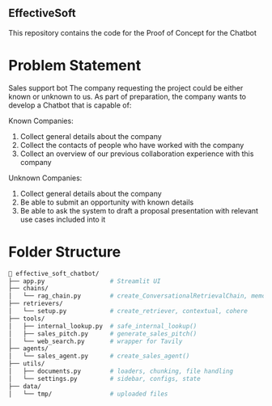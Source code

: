 ## EffectiveSoft
This repository contains the code for the Proof of Concept for the Chatbot

# Problem Statement
Sales support bot
The company requesting the project could be either known or unknown to us. As part of preparation, the company wants to develop a Chatbot that is capable of:

Known Companies:
1. Collect general details about the company
2. Collect the contacts of people who have worked with the company
3. Collect an overview of our previous collaboration experience with this company

Unknown Companies:
1. Collect general details about the company
2. Be able to submit an opportunity with known details
3. Be able to ask the system to draft a proposal presentation with relevant use cases included into it

# Folder Structure

``` bash
📁 effective_soft_chatbot/
├── app.py                  # Streamlit UI
├── chains/
│   └── rag_chain.py        # create_ConversationalRetrievalChain, memory
├── retrievers/
│   └── setup.py            # create_retriever, contextual, cohere
├── tools/
│   ├── internal_lookup.py  # safe_internal_lookup()
│   ├── sales_pitch.py      # generate_sales_pitch()
│   └── web_search.py       # wrapper for Tavily
├── agents/
│   └── sales_agent.py      # create_sales_agent()
├── utils/
│   ├── documents.py        # loaders, chunking, file handling
│   └── settings.py         # sidebar, configs, state
├── data/
│   └── tmp/                # uploaded files
```

